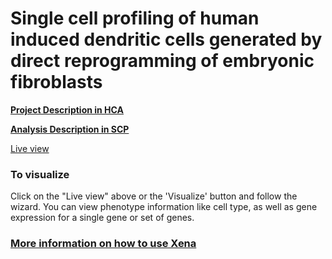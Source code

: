 # Single cell profiling of human induced dendritic cells generated by direct reprogramming of embryonic fibroblasts

**[Project Description in HCA](https://data.humancellatlas.org/explore/projects/116965f3-f094-4769-9d28-ae675c1b569c)**

**[Analysis Description in SCP](https://singlecell.broadinstitute.org/single_cell/study/SCP763/2020-mar-reprogram-embryo-dendritic-10x)**

[Live view](https://singlecell.xenabrowser.net/heatmap/?columns=%5B%7B%22width%22%3A136%2C%22columnLabel%22%3A%22%22%2C%22fieldLabel%22%3A%22annotated_cell_identity.ontology_label%22%2C%22host%22%3A%22https%3A%2F%2Fsinglecellnew.xenahubs.net%22%2C%22name%22%3A%22HCA%2FReprogram-Embryo-Dendritic%2F10x%2Fmeta.tsv%22%2C%22fields%22%3A%22annotated_cell_identity.ontology_label%22%7D%2C%7B%22width%22%3A95%2C%22columnLabel%22%3A%22%22%2C%22fieldLabel%22%3A%22louvain_labels%22%2C%22host%22%3A%22https%3A%2F%2Fsinglecellnew.xenahubs.net%22%2C%22name%22%3A%22HCA%2FReprogram-Embryo-Dendritic%2F10x%2Fmeta.tsv%22%2C%22fields%22%3A%22louvain_labels%22%7D%2C%7B%22width%22%3A190%2C%22columnLabel%22%3A%22scRNA-seq%20gene%20expression%20-%2010x%22%2C%22fieldLabel%22%3A%22H2AFZ%2C%20BIRC5%2C%20UBE2S%2C%20CENPF%2C%20CDKN3%2C%20PTTG1%2C%20PCLAF%22%2C%22host%22%3A%22https%3A%2F%2Fsinglecellnew.xenahubs.net%22%2C%22name%22%3A%22HCA%2FReprogram-Embryo-Dendritic%2F10x%2FexprMatrix.tsv%22%2C%22fields%22%3A%22H2AFZ%20BIRC5%20UBE2S%20CENPF%20CDKN3%20PTTG1%20PCLAF%22%7D%2C%7B%22width%22%3A189%2C%22columnLabel%22%3A%22scRNA-seq%20gene%20expression%20-%2010x%22%2C%22fieldLabel%22%3A%22RAB29%2C%20TMSB4X%2C%20HPS5%2C%20LST1%2C%20SAMHD1%2C%20ATP6V1A%2C%20CD74%2C%20UCP2%22%2C%22host%22%3A%22https%3A%2F%2Fsinglecellnew.xenahubs.net%22%2C%22name%22%3A%22HCA%2FReprogram-Embryo-Dendritic%2F10x%2FexprMatrix.tsv%22%2C%22fields%22%3A%22RAB29%20TMSB4X%20HPS5%20LST1%20SAMHD1%20ATP6V1A%20CD74%20UCP2%22%7D%2C%7B%22width%22%3A205%2C%22columnLabel%22%3A%22scRNA-seq%20gene%20expression%20-%2010x%22%2C%22fieldLabel%22%3A%22LY6E%2C%20BST2%2C%20IFITM1%2C%20NEAT1%2C%20IGFBP4%2C%20IFI35%2C%20IFI44L%22%2C%22host%22%3A%22https%3A%2F%2Fsinglecellnew.xenahubs.net%22%2C%22name%22%3A%22HCA%2FReprogram-Embryo-Dendritic%2F10x%2FexprMatrix.tsv%22%2C%22fields%22%3A%22LY6E%20BST2%20IFITM1%20NEAT1%20IGFBP4%20IFI35%20IFI44L%22%7D%5D&heatmap=%7B%22showWelcome%22%3Afalse%2C%22mode%22%3A%22heatmap%22%7D)

### To visualize
Click on the "Live view" above or the 'Visualize' button and follow the wizard. You can view phenotype information like cell type, as well as gene expression for a single gene or set of genes.

### [More information on how to use Xena](https://singlecell.xenabrowser.net/datapages/?markdown=https://raw.githubusercontent.com/ucscXena/cohortMetaData/master/hub_singlecellnew.xenahubs.net/example1/info.mdown)


